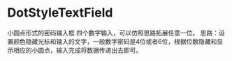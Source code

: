 # DotStyleTextField
小圆点形式的密码输入框
四个数字输入，可以仿照思路拓展任意一位。
思路：设置颜色隐藏光标和输入的文字，一般数字密码是4位或者6位，根据位数隐藏和显示相应的小圆点，输入完成将数据传递出去即可。
